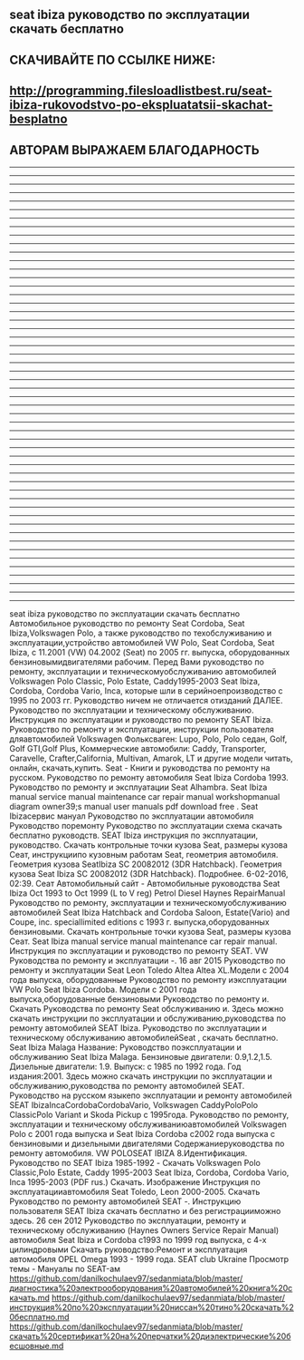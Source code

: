seat ibiza руководство по эксплуатации скачать бесплатно
--------------------------------------------------
СКАЧИВАЙТЕ ПО ССЫЛКЕ НИЖЕ:
--------------------------------------------------
http://programming.filesloadlistbest.ru/seat-ibiza-rukovodstvo-po-ekspluatatsii-skachat-besplatno
--------------------------------------------------
АВТОРАМ ВЫРАЖАЕМ БЛАГОДАРНОСТЬ
--------------------------------------------------
--------------------------------------------------
--------------------------------------------------
--------------------------------------------------
--------------------------------------------------
--------------------------------------------------
--------------------------------------------------
--------------------------------------------------
--------------------------------------------------
--------------------------------------------------
--------------------------------------------------
--------------------------------------------------
--------------------------------------------------
--------------------------------------------------
--------------------------------------------------
--------------------------------------------------
--------------------------------------------------
--------------------------------------------------
--------------------------------------------------
--------------------------------------------------
--------------------------------------------------
--------------------------------------------------
--------------------------------------------------
--------------------------------------------------
--------------------------------------------------
--------------------------------------------------
--------------------------------------------------
--------------------------------------------------
--------------------------------------------------
--------------------------------------------------
--------------------------------------------------
--------------------------------------------------
--------------------------------------------------
--------------------------------------------------
--------------------------------------------------
--------------------------------------------------
--------------------------------------------------
--------------------------------------------------
--------------------------------------------------
--------------------------------------------------
--------------------------------------------------
--------------------------------------------------
--------------------------------------------------
--------------------------------------------------
--------------------------------------------------
--------------------------------------------------
--------------------------------------------------
--------------------------------------------------
--------------------------------------------------
--------------------------------------------------
--------------------------------------------------
--------------------------------------------------
--------------------------------------------------
seat ibiza руководство по эксплуатации скачать бесплатно Автомобильное руководство по ремонту Seat Cordoba, Seat Ibiza,Volkswagen Polo, а также руководство по техобслуживанию и эксплуатации,устройство автомобилей VW Polo, Seat Cordoba, Seat Ibiza, с 11.2001 (VW) 04.2002 (Seat) по 2005 гг. выпуска, оборудованных бензиновымидвигателями рабочим. Перед Вами руководство по ремонту, эксплуатации и техническомуобслуживанию автомобилей Volkswagen Polo Classic, Polo Estate, Caddy1995-2003  Seat Ibiza, Cordoba, Cordoba Vario, Inca, которые шли в серийноепроизводство с 1995 по 2003 гг. Руководство ничем не отличается отизданий ДАЛЕЕ. Руководство по эксплуатации и техническому обслуживанию. Инструкция по эксплуатации и руководство по ремонту SEAT Ibiza. Руководство по ремонту и эксплуатации, инструкции пользователя дляавтомобилей Volkswagen  Фольксваген: Lupo, Polo, Polo седан, Golf, Golf GTI,Golf Plus,  Коммерческие автомобили: Caddy, Transporter, Caravelle, Crafter,California, Multivan, Amarok, LT и другие модели читать, онлайн, скачать,купить. Seat - Книги и руководства по ремонту на русском. Руководство по ремонту автомобиля Seat Ibiza  Cordoba 1993. Руководство по ремонту и эксплуатации Seat Alhambra. Seat Ibiza manual service manual maintenance car repair manual workshopmanual diagram owner39;s manual user manuals pdf download free . Seat Ibizaсервис мануал Руководство по эксплуатации автомобиля Руководство поремонту Руководство по эксплуатации схема скачать бесплатно руководств. SEAT Ibiza инструкция по эксплуатации, руководство. Скачать контрольные точки кузова Seat, размеры кузова Сеат, инструкциипо кузовным работам Seat, геометрия автомобиля.  Геометрия кузова SeatIbiza SC 20082012 (3DR Hatchback). Геометрия кузова Seat Ibiza SC 20082012 (3DR Hatchback). Подробнее. 6-02-2016, 02:39. Сеат  Автомобильный сайт - Автомобильные руководства
Seat Ibiza Oct 1993 to Oct 1999 (L to V reg) Petrol  Diesel Haynes RepairManual Руководство по ремонту, эксплуатации и техническомуобслуживанию автомобилей Seat Ibiza Hatchback and Cordoba Saloon, Estate(Vario) and Coupe, inc. speciallimited editions с 1993 г. выпуска,оборудованных бензиновыми. Скачать контрольные точки кузова Seat, размеры кузова Сеат. Seat Ibiza manual service manual maintenance car repair manual. Инструкция по эксплуатации и руководство по ремонту SEAT. VW Руководства по ремонту и эксплуатации -. 16 авг 2015  Руководство по ремонту и эксплуатации Seat Leon  Toledo  Altea  Altea XL.Модели с 2004 года выпуска, оборудованные  Руководство по ремонту иэксплуатации VW Polo  Seat Ibiza  Cordoba. Модели с 2001 года выпуска,оборудованные бензиновыми  Руководство по ремонту и. Скачать Руководства по ремонту Seat обслуживанию и. Здесь можно скачать инструкции по эксплуатации и обслуживанию,руководства по ремонту автомобилей SEAT Ibiza. Руководство по эксплуатации и техническому обслуживанию автомобилейSeat , скачать бесплатно.  Seat Ibiza Malaga Название: Руководство поэксплуатации и обслуживанию Seat Ibiza Malaga. Бензиновые двигатели: 0.9,1.2,1.5. Дизельные двигатели: 1.9. Выпуск: с 1985 по 1992 года. Год издания:2001. Здесь можно скачать инструкции по эксплуатации и обслуживанию,руководства по ремонту автомобилей SEAT.  Руководство на русском языкепо эксплуатации и ремонту автомобилей SEAT IbizaIncaCordobaCordobaVario, Volkswagen CaddyPoloPolo ClassicPolo Variant и Skoda Pickup с 1995года. Руководство по ремонту, эксплуатации и техническому обслуживаниюавтомобилей Volkswagen Polo с 2001 года выпуска и Seat Ibiza  Cordoba с2002 года выпуска с бензиновыми и дизельными двигателями Содержаниеруководства по ремонту автомобиля. VW POLOSEAT IBIZA 8.Идентификация. Руководство по SEAT Ibiza 1985-1992 - Скачать  Volkswagen Polo Classic,Polo Estate, Caddy 1995-2003  Seat Ibiza, Cordoba, Cordoba Vario, Inca 1995-2003 (PDF rus.) Скачать. Изображение Инструкция по эксплуатацииавтомобиля Seat Toledo, Leon 2000-2005. Скачать
Руководство по ремонту автомобилей SEAT -. Инструкцию пользователя SEAT Ibiza скачать бесплатно и без регистрацииможно здесь. 26 сен 2012  Руководство по эксплуатации, ремонту и техническому обслуживанию (Haynes Owners Service  Repair Manual) автомобиля Seat Ibiza и Cordoba с1993 по 1999 год выпуска, с 4-х цилиндровыми  Скачать руководство:Ремонт и эксплуатация автомобиля OPEL Omega 1993 - 1999 года. SEAT club Ukraine  Просмотр темы - Мануалы по SEAT-ам
https://github.com/danilkochulaev97/sedanmiata/blob/master/диагностика%20электрооборудования%20автомобилей%20книга%20скачать.md
https://github.com/danilkochulaev97/sedanmiata/blob/master/инструкция%20по%20эксплуатации%20ниссан%20тино%20скачать%20бесплатно.md
https://github.com/danilkochulaev97/sedanmiata/blob/master/скачать%20сертификат%20на%20перчатки%20диэлектрические%20бесшовные.md